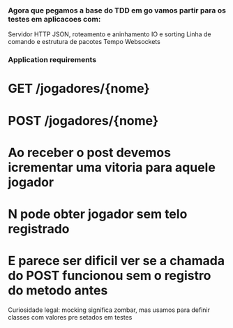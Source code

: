 ### Agora que pegamos a base do TDD em go vamos partir para os testes em aplicacoes com:

Servidor HTTP
JSON, roteamento e aninhamento
IO e sorting
Linha de comando e estrutura de pacotes
Tempo
Websockets

### Application requirements

# GET /jogadores/{nome}

# POST /jogadores/{nome}

# Ao receber o post devemos icrementar uma vitoria para aquele jogador

# N pode obter jogador sem telo registrado

# E parece ser dificil ver se a chamada do POST funcionou sem o registro do metodo antes

Curiosidade legal: mocking significa zombar, mas usamos para definir classes com valores pre setados em testes
